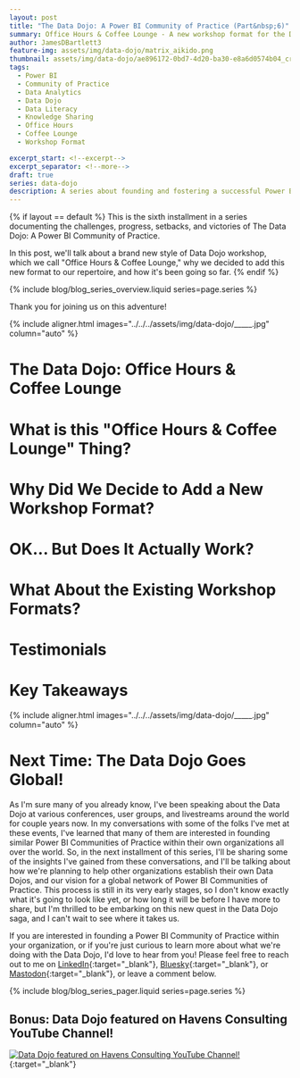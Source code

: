 ```yaml
---
layout: post
title: "The Data Dojo: A Power BI Community of Practice (Part&nbsp;6)"
summary: Office Hours & Coffee Lounge - A new workshop format for the Data Dojo, why we decided to add it, and how it's been going so far.
author: JamesDBartlett3
feature-img: assets/img/data-dojo/matrix_aikido.png
thumbnail: assets/img/data-dojo/ae896172-0bd7-4d20-ba30-e8a6d0574b04_cropped.jpg
tags:
  - Power BI
  - Community of Practice
  - Data Analytics
  - Data Dojo
  - Data Literacy
  - Knowledge Sharing
  - Office Hours
  - Coffee Lounge
  - Workshop Format

excerpt_start: <!--excerpt-->
excerpt_separator: <!--more-->
draft: true
series: data-dojo
description: A series about founding and fostering a successful Power BI Community of Practice
---
```


<!-- intro -->
<!--excerpt-->
{% if layout == default %}
This is the sixth installment in a series documenting the challenges, progress, setbacks, and victories of The Data Dojo: A Power BI Community of Practice.

In this post, we'll talk about a brand new style of Data Dojo workshop, which we call "Office Hours & Coffee Lounge," why we decided to add this new format to our repertoire, and how it's been going so far.
{% endif %}
<!--more-->

{% include blog/blog_series_overview.liquid series=page.series %}

Thank you for joining us on this adventure!

{% include aligner.html images="../../../assets/img/data-dojo/_____.jpg" column="auto" %}

# The Data Dojo: Office Hours & Coffee Lounge

<!-- TODO: Add overview -->

# What is this "Office Hours & Coffee Lounge" Thing?

<!-- TODO: Add description -->

# Why Did We Decide to Add a New Workshop Format?

<!-- TODO: Add rationale -->

# OK... But Does It Actually Work?

<!-- TODO: Add results -->

# What About the Existing Workshop Formats?

<!-- TODO: Add explanation -->

# Testimonials

<!-- TODO: Add quotes -->

# Key Takeaways

<!-- TODO: Add insights -->


<!-- TODO: add image of data ninjas in a coffee shop -->
{% include aligner.html images="../../../assets/img/data-dojo/_____.jpg" column="auto" %}


# Next Time: The Data Dojo Goes Global!

As I'm sure many of you already know, I've been speaking about the Data Dojo at various conferences, user groups, and livestreams around the world for couple years now. In my conversations with some of the folks I've met at these events, I've learned that many of them are interested in founding similar Power BI Communities of Practice within their own organizations all over the world. So, in the next installment of this series, I'll be sharing some of the insights I've gained from these conversations, and I'll be talking about how we're planning to help other organizations establish their own Data Dojos, and our vision for a global network of Power BI Communities of Practice. This process is still in its very early stages, so I don't know exactly what it's going to look like yet, or how long it will be before I have more to share, but I'm thrilled to be embarking on this new quest in the Data Dojo saga, and I can't wait to see where it takes us.

If you are interested in founding a Power BI Community of Practice within your organization, or if you're just curious to learn more about what we're doing with the Data Dojo, I'd love to hear from you! Please feel free to reach out to me on [LinkedIn](https://www.linkedin.com/in/jamesdbartlett3/){:target="_blank"}, [Bluesky](https://bsky.app/profile/jamesdbartlett3.bsky.social){:target="_blank"}, or [Mastodon](https://techhub.social/@JamesDBartlett3){:target="_blank"}, or leave a comment below. 

{% include blog/blog_series_pager.liquid series=page.series %}

## Bonus: Data Dojo featured on Havens Consulting YouTube Channel!
[![Data Dojo featured on Havens Consulting YouTube Channel!](../../../assets/img/data-dojo/data-dojo-havens-consulting-youtube.png)](https://www.youtube.com/watch?v=OlvXbg6VjFE&list=PLzN99cpDw6oBsWZ-5CPVwGZqAQ1otRh1q&t=326s){:target="_blank"}


<!-- TODO: add Disqus comments box -->